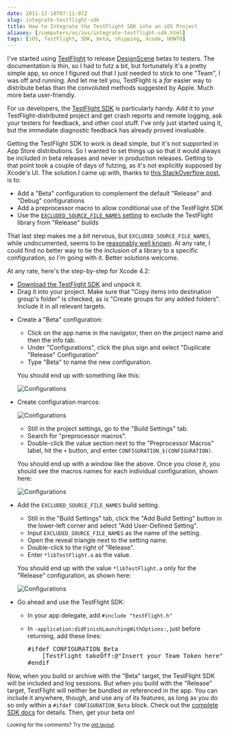 ```yaml
--- 
date: 2011-12-18T07:11:07Z
slug: integrate-testflight-sdk
title: How to Integrate the TestFlight SDK into an iOS Project
aliases: [/computers/os/ios/integrate-testflight-sdk.html]
tags: [iOS, TestFlight, SDK, beta, shipping, Xcode, HOWTO]
---
```


<p>I've started using <a href="http://testflightapp.com/">TestFlight</a> to release <a href="http://www.designsceneapp.com/">DesignScene</a> betas to testers. The documentation is thin, so I had to futz a bit, but fortunately it's a pretty simple app, so once I figured out that I just needed to stick to one "Team", I was off and running. And let me tell you, TestFlight is a <em>far</em> easier way to distribute betas than the convoluted methods suggested by Apple. Much more beta user-friendly.</p>

<p>For us developers, the <a href="http://testflightapp.com/sdk/">TestFlight SDK</a> is particularly handy. Add it to your TestFlight-distributed project and get crash reports and remote logging, ask your testers for feedback, and other cool stuff. I've only just started using it, but the immediate diagnostic feedback has already proved invaluable.</p>

<p>Getting the TestFlight SDK to work is dead simple, but it's not supported in App Store distributions. So I wanted to set things up so that it would always be included in beta releases and never in production releases. Getting to that point took a couple of days of futzing, as it's not explicitly supposed by Xcode's UI. The solution I came up with, thanks to <a href="http://stackoverflow.com/questions/8027043/objective-c-having-a-testflight-configuration-to-include-testflight-sdk">this StackOverflow post</a>, is to:</p>

<ul>
<li>Add a "Beta" configuration to complement the default "Release" and "Debug" configurations</li>
<li>Add a preprocessor macro to allow conditional use of the TestFlight SDK</li>
<li>Use the <a href="http://lists.apple.com/archives/xcode-users/2009/Jun/msg00153.html"><code>EXCLUDED_SOURCE_FILE_NAMES</code> setting</a> to exclude the TestFlight library from "Release" builds</li>
</ul>

<p>That last step makes me a <em>bit</em> nervous, but <code>EXCLUDED_SOURCE_FILE_NAMES</code>, while undocumented, seems to be <a href="http://www.google.com/?q=EXCLUDED_SOURCE_FILE_NAMES">reasonably well known</a>. At any rate, I could find no better way to tie the inclusion of a library to a specific configuration, so I'm going with it. Better solutions welcome.</p>

<p>At any rate, here's the step-by-step for Xcode 4.2:</p>

<ul>
<li><a href="https://testflightapp.com/sdk/download/">Download the TestFlight SDK</a> and unpack it.</li>
<li>Drag it into your project. Make sure that "Copy items into destination group's folder" is checked, as is "Create groups for any added folders". Include it in all relevant targets.</li>
<li><p>Create a "Beta" configuration:</p>

<ul>
<li>Click on the app name in the navigator, then on the project name and then the info tab.</li>
<li>Under "Configurations", click the plus sign and select "Duplicate "Release" Configuration"</li>
<li>Type "Beta" to name the new configuration.</li>
</ul>

<p>You should end up with something like this:</p>
<p><img style="float:none;" src="/2011/12/integrate-testflight-sdk/configurations.png" alt="Configurations" /></p>
</li>

<li><p>Create configuration marcos:</p>

<p><img style="float:none;" src="/2011/12/integrate-testflight-sdk/config_config.png" alt="Configurations" /></p>

<ul>
<li>Still in the project settings, go to the "Build Settings" tab.</li>
<li>Search for "preprocessor macros".</li>
<li>Double-click the value section next to the "Preprocessor Macros" label, hit the <code>+</code> button, and enter <code>CONFIGURATION_$(CONFIGURATION)</code>.</li>
</ul>

<p>You should end up with a window like the above. Once you close it, you should see the macros names for each individual configuration, shown here:</p>

<p><img style="float:none;" src="/2011/12/integrate-testflight-sdk/configs.png" alt="Configurations" /></p></li>
<li><p>Add the <code>EXCLUDED_SOURCE_FILE_NAMES</code> build setting.</p>

<ul>
<li>Still in the "Build Settings" tab, click the "Add Build Setting" button in the lower-left corner and select "Add User-Defined Setting".</li>
<li>Input <code>EXCLUDED_SOURCE_FILE_NAMES</code> as the name of the setting.</li>
<li>Open the reveal triangle next to the setting name.</li>
<li>Double-click to the right of "Release".</li>
<li>Enter <code>*libTestFlight.a</code> as the value.</li>
</ul>

<p>You should end up with the value <code>*libTestFlight.a</code> only for the "Release" configuration, as shown here:</p>

<p><img style="float:none;" src="/2011/12/integrate-testflight-sdk/excluded_source_file_names.png" alt="Configurations" /></p></li>
<li><p>Go ahead and use the TestFlight SDK:</p>

<ul>
<li>In your app delegate, add <code>#include "testFlight.h"</code></li>
<li><p>In <code>-application:didFinishLaunchingWithOptions:</code>, just before returning, add these lines:</p>

<pre>#ifdef CONFIGURATION_Beta
    [TestFlight takeOff:@"Insert your Team Token here"];
#endif</pre></li>
</ul></li>
</ul>

<p>Now, when you build or archive with the "Beta" target, the TestFlight SDK will be included and log sessions. But when you build with the "Release" target, TestFlight will neither be bundled or referenced in the app. You can include it anywhere, though, and use any of its features, as long as you do so only within a <code>#ifdef CONFIGURATION_Beta</code> block. Check out the <a href="https://testflightapp.com/sdk/doc/">complete SDK docs</a> for details. Then, get your beta on!</p>

<p class="past"><small>Looking for the comments? Try the <a rel="nofollow" href="//past.justatheory.com/computers/os/ios/integrate-testflight-sdk.html">old layout</a>.</small></p>


